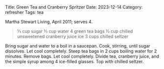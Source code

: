 Title: Green Tea and Cranberry Spritzer
Date: 2023-12-14
Category: refresher 
Tags: tea

Martha Stewart Living, April 2011; serves 4.

> ⅓ cup sugar
> ⅓ cup water
> 4 green tea bags
> ½ cup chilled unsweetened cranberry juice
> ice
> 3 cups chilled seltzer

Bring sugar and water to a boil in a saucepan. Cook, stirring, until sugar
dissolves. Let cool completely. Steep tea bags in 2 cups boiling water for 2
minutes. Remove bags. Let cool completely. Divide tea, cranberry juice, and the
simple syrup among 4 ice-filled glasses. Top with chilled seltzer.